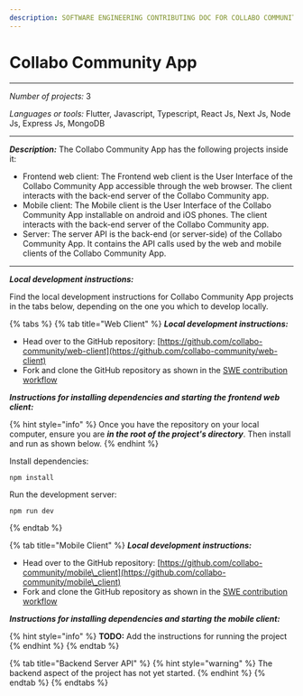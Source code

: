 ```yaml
---
description: SOFTWARE ENGINEERING CONTRIBUTING DOC FOR COLLABO COMMUNITY APP
---
```


# Collabo Community App

***

_Number of projects:_ 3

_Languages or tools:_ Flutter, Javascript, Typescript, React Js, Next Js, Node Js, Express Js, MongoDB

***

_**Description:**_ The Collabo Community App has the following projects inside it:

* Frontend web client: The Frontend web client is the User Interface of the Collabo Community App accessible through the web browser. The client interacts with the back-end server of the Collabo Community app.
* Mobile client: The Mobile client is the User Interface of the Collabo Community App installable on android and iOS phones. The client interacts with the back-end server of the Collabo Community app.
* Server: The server API is the back-end (or server-side) of the Collabo Community App. It contains the API calls used by the web and mobile clients of the Collabo Community App.

***

_**Local development instructions:**_

Find the local development instructions for Collabo Community App projects in the tabs below, depending on the one you which to develop locally.

{% tabs %}
{% tab title="Web Client" %}
_**Local development instructions:**_

* Head over to the GitHub repository: [https://github.com/collabo-community/web-client](https://github.com/collabo-community/web-client)
* Fork and clone the GitHub repository as shown in the [SWE contribution workflow](https://docs.collabocommunity.com/contribute/v/software-engineering/#git-workflow-fork-and-clone-repository)

_**Instructions for installing dependencies and starting the frontend web client:**_

{% hint style="info" %}
Once you have the repository on your local computer, ensure you are _**in the root of the project's directory**_. Then install and run as shown below.
{% endhint %}

Install dependencies:

```
npm install
```

Run the development server:

```
npm run dev
```
{% endtab %}

{% tab title="Mobile Client" %}
_**Local development instructions:**_

* Head over to the GitHub repository: [https://github.com/collabo-community/mobile\_client](https://github.com/collabo-community/mobile\_client)
* Fork and clone the GitHub repository as shown in the [SWE contribution workflow](https://docs.collabocommunity.com/contribute/v/software-engineering/#git-workflow-fork-and-clone-repository)

_**Instructions for installing dependencies and starting the mobile client:**_

{% hint style="info" %}
**TODO:** Add the instructions for running the project
{% endhint %}
{% endtab %}

{% tab title="Backend Server API" %}
{% hint style="warning" %}
The backend aspect of the project has not yet started.
{% endhint %}
{% endtab %}
{% endtabs %}

